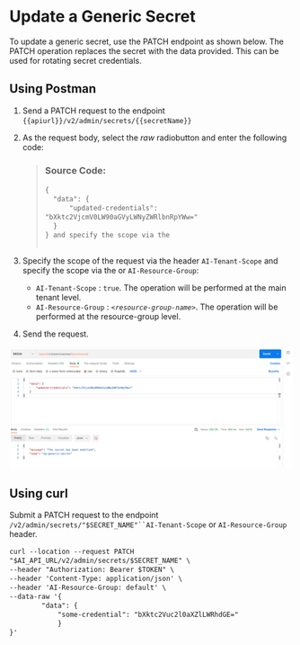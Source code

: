 <!-- loiob5d597051e494b49a4907470f1b238af -->

# Update a Generic Secret

To update a generic secret, use the PATCH endpoint as shown below. The PATCH operation replaces the secret with the data provided. This can be used for rotating secret credentials.



<a name="loiob5d597051e494b49a4907470f1b238af__section_ehc_cyk_4rb"/>

## Using Postman

1.  Send a PATCH request to the endpoint `{{apiurl}}/v2/admin/secrets/{{secretName}}`
2.  As the request body, select the *raw* radiobutton and enter the following code:

    > ### Source Code:  
    > ```
    > {
    > 	"data": {
    > 		"updated-credentials": "bXktc2VjcmV0LW90aGVyLWNyZWRlbnRpYWw="
    > 	}
    > } and specify the scope via the
    > 					
    > ```

3.  Specify the scope of the request via the header `AI-Tenant-Scope` and specify the scope via the or `AI-Resource-Group`:
    -   `AI-Tenant-Scope` : `true`. The operation will be performed at the main tenant level.
    -   `AI-Resource-Group` : <code><i class="varname">&lt;resource-group-name&gt;</i></code>. The operation will be performed at the resource-group level.

4.  Send the request.

![](images/Update_Generic_Secrets_in_Postman_414a8c7.png)



<a name="loiob5d597051e494b49a4907470f1b238af__section_wgc_2yk_4rb"/>

## Using curl

Submit a PATCH request to the endpoint `/v2/admin/secrets/"$SECRET_NAME"``AI-Tenant-Scope` or `AI-Resource-Group` header.

```
curl --location --request PATCH "$AI_API_URL/v2/admin/secrets/$SECRET_NAME" \
--header "Authorization: Bearer $TOKEN" \
--header 'Content-Type: application/json' \
--header 'AI-Resource-Group: default' \
--data-raw '{
		"data": {
			"some-credential": "bXktc2Vuc2l0aXZlLWRhdGE="
			}
}'
```


